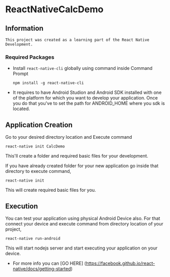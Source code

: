 # ReactNativeCalcDemo

## Information
    This project was created as a learning part of the React Native Development.

### Required Packages

* Install `react-native-cli` globally using command inside Command Prompt

    `npm install -g react-native-cli`

* It requires to have Android Studion and Android SDK installed with one of the platform for which you want to develop your application. Once you do that you've to set the path for ANDROID_HOME where you sdk is located.

## Application Creation
Go to your desired directory location and Execute command

   `react-native init CalcDemo`

This'll create a folder and required basic files for your development. 

If you have already created folder for your new application go inside that directory to execute command,

   `react-native init`

This will create required basic files for you. 

## Execution

You can test your application using physical Android Device also. For that connect your device and execute command from directory location of your project,

   `react-native run-android`

This will start nodejs server and start executing your application on your device. 

* For more info you can [GO HERE] (https://facebook.github.io/react-native/docs/getting-started)